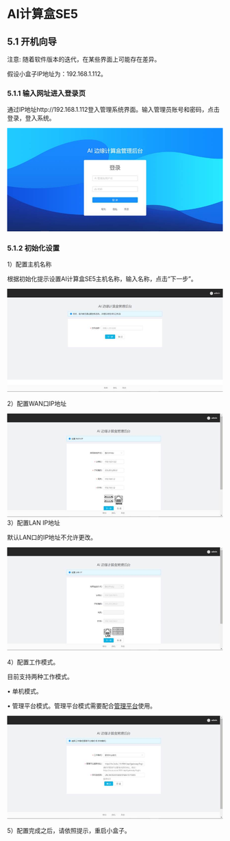 # AI计算盒SE5

## 5.1 开机向导

注意: 随着软件版本的迭代，在某些界面上可能存在差异。

假设小盒子IP地址为：192.168.1.112。

### 5.1.1 输入网址进入登录页

通过IP地址http://192.168.1.112登入管理系统界面。输入管理员账号和密码，点击登录，登入系统。

![img](../../../../imgs/V5R2C01_clip_image003.jpg)

### 5.1.2 初始化设置

1）配置主机名称

根据初始化提示设置AI计算盒SE5主机名称，输入名称，点击“下一步”。

![img](../../../../imgs/V5R2C01_clip_image0014.jpg)

2）配置WAN口IP地址

![img](../../../../imgs/V5R2C01_clip_image0016.jpg)3）配置LAN IP地址

默认LAN口的IP地址不允许更改。

![img](../../../../imgs/V5R2C01_clip_image0018.jpg)

4）配置工作模式。

目前支持两种工作模式。

•             单机模式。

•             管理平台模式。管理平台模式需要配合[管理平台](../../api-lie-biao/xi-tong-dui-jie-shuo-ming-shu/dui-jie-guan-li-ping-tai/README.md)使用。

![img](../../../../imgs/V5R2C01_clip_image110.jpg) 

 5）配置完成之后，请依照提示，重启小盒子。